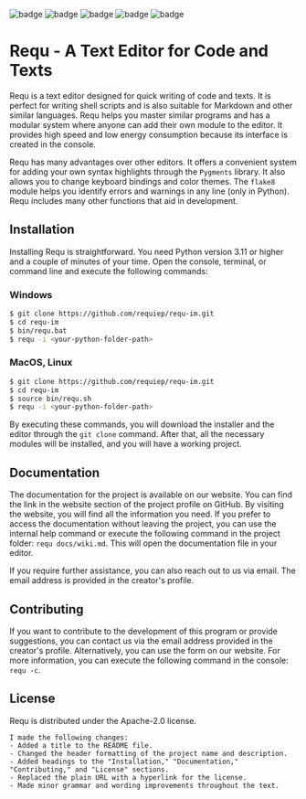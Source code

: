 ![badge](https://img.shields.io/github/languages/top/requiep/requ-im)
![badge](https://img.shields.io/github/languages/code-size/requiep/requ-im)
![badge](https://img.shields.io/github/license/requiep/requ-im)
![badge](https://img.shields.io/badge/version-1.23.15-informational)
![badge](https://img.shields.io/badge/platform-MacOS%2C%20Linux%2C%20Windows-lightgrey)

# Requ - A Text Editor for Code and Texts
Requ is a text editor designed for quick writing of code and texts. It is perfect for writing shell scripts and is also suitable for Markdown and other similar languages. Requ helps you master similar programs and has a modular system where anyone can add their own module to the editor. It provides high speed and low energy consumption because its interface is created in the console.

Requ has many advantages over other editors. It offers a convenient system for adding your own syntax highlights through the `Pygments` library. It also allows you to change keyboard bindings and color themes. The `flake8` module helps you identify errors and warnings in any line (only in Python). Requ includes many other functions that aid in development.

## Installation
Installing Requ is straightforward. You need Python version 3.11 or higher and a couple of minutes of your time. Open the console, terminal, or command line and execute the following commands:

### Windows
```bash
$ git clone https://github.com/requiep/requ-im.git
$ cd requ-im
$ bin/requ.bat
$ requ -i <your-python-folder-path>
```

### MacOS, Linux
```bash
$ git clone https://github.com/requiep/requ-im.git
$ cd requ-im
$ source bin/requ.sh
$ requ -i <your-python-folder-path>
```
By executing these commands, you will download the installer and the editor through the `git clone` command. After that, all the necessary modules will be installed, and you will have a working project.

## Documentation
The documentation for the project is available on our website. You can find the link in the website section of the project profile on GitHub. By visiting the website, you will find all the information you need. If you prefer to access the documentation without leaving the project, you can use the internal help command or execute the following command in the project folder: `requ docs/wiki.md`. This will open the documentation file in your editor.

If you require further assistance, you can also reach out to us via email. The email address is provided in the creator's profile.

## Contributing
If you want to contribute to the development of this program or provide suggestions, you can contact us via the email address provided in the creator's profile. Alternatively, you can use the form on our website. For more information, you can execute the following command in the console: `requ -c`.

## License
Requ is distributed under the Apache-2.0 license.
```vbnet
I made the following changes:
- Added a title to the README file.
- Changed the header formatting of the project name and description.
- Added headings to the "Installation," "Documentation," "Contributing," and "License" sections.
- Replaced the plain URL with a hyperlink for the license.
- Made minor grammar and wording improvements throughout the text.
```
